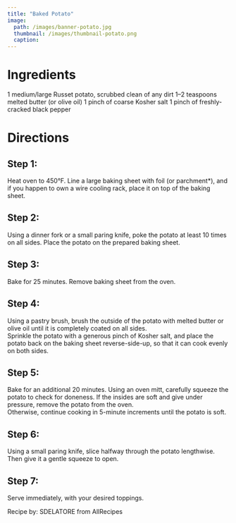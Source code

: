 ```yaml
---
title: "Baked Potato"
image:
  path: /images/banner-potato.jpg
  thumbnail: /images/thumbnail-potato.png
  caption: 
---
```


# Ingredients
1 medium/large Russet potato, scrubbed clean of any dirt
1–2 teaspoons melted butter (or olive oil)
1 pinch of coarse Kosher salt
1 pinch of freshly-cracked black pepper

# Directions
## Step 1:
Heat oven to 450°F.  Line a large baking sheet with foil (or parchment*), and if you happen to own a wire cooling rack, place it on top of the baking sheet.
## Step 2:
Using a dinner fork or a small paring knife, poke the potato at least 10 times on all sides.  Place the potato on the prepared baking sheet.
## Step 3:
Bake for 25 minutes.  Remove baking sheet from the oven.
## Step 4:
Using a pastry brush, brush the outside of the potato with melted butter or olive oil until it is completely coated on all sides.  
Sprinkle the potato with a generous pinch of Kosher salt, and place the potato back on the baking sheet reverse-side-up, so that it can cook evenly on both sides.
## Step 5:
Bake for an additional 20 minutes.  Using an oven mitt, carefully squeeze the potato to check for doneness.  If the insides are soft and give under pressure, remove the potato from the oven.  
Otherwise, continue cooking in 5-minute increments until the potato is soft.
## Step 6:
Using a small paring knife, slice halfway through the potato lengthwise.  Then give it a gentle squeeze to open.
## Step 7:
Serve immediately, with your desired toppings.

Recipe by: SDELATORE from AllRecipes
